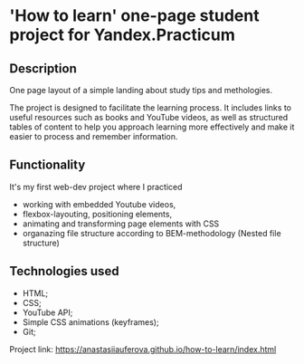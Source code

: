 # 'How to learn' one-page student project for Yandex.Practicum

## Description

One page layout of a simple landing about study tips and methologies.

The project is designed to facilitate the learning process. It includes links to useful resources such as books and YouTube videos, as well as structured tables of content to help you approach learning more effectively and make it easier to process and remember information.

## Functionality

It's my first web-dev project where I practiced 

* working with embedded Youtube videos,
* flexbox-layouting, positioning elements,
* animating and transforming page elements with CSS
* organazing file structure according to BEM-methodology (Nested file structure)

## Technologies used

* HTML;
* CSS;
* YouTube API;
* Simple CSS animations (keyframes);
* Git;

Project link: https://anastasiiauferova.github.io/how-to-learn/index.html

